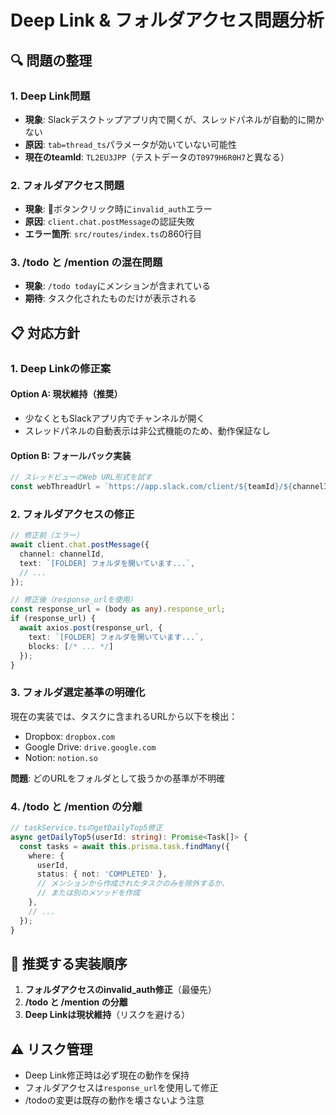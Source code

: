 # Deep Link & フォルダアクセス問題分析

## 🔍 問題の整理

### 1. Deep Link問題
- **現象**: Slackデスクトップアプリ内で開くが、スレッドパネルが自動的に開かない
- **原因**: `tab=thread_ts`パラメータが効いていない可能性
- **現在のteamId**: `TL2EU3JPP`（テストデータの`T0979H6R0H7`と異なる）

### 2. フォルダアクセス問題
- **現象**: 📂ボタンクリック時に`invalid_auth`エラー
- **原因**: `client.chat.postMessage`の認証失敗
- **エラー箇所**: `src/routes/index.ts`の860行目

### 3. /todo と /mention の混在問題
- **現象**: `/todo today`にメンションが含まれている
- **期待**: タスク化されたものだけが表示される

## 📋 対応方針

### 1. Deep Linkの修正案

#### Option A: 現状維持（推奨）
- 少なくともSlackアプリ内でチャンネルが開く
- スレッドパネルの自動表示は非公式機能のため、動作保証なし

#### Option B: フォールバック実装
```typescript
// スレッドビューのWeb URL形式を試す
const webThreadUrl = `https://app.slack.com/client/${teamId}/${channelId}/thread-${channelId}-${timestamp}`;
```

### 2. フォルダアクセスの修正

```typescript
// 修正前（エラー）
await client.chat.postMessage({
  channel: channelId,
  text: `[FOLDER] フォルダを開いています...`,
  // ...
});

// 修正後（response_urlを使用）
const response_url = (body as any).response_url;
if (response_url) {
  await axios.post(response_url, {
    text: `[FOLDER] フォルダを開いています...`,
    blocks: [/* ... */]
  });
}
```

### 3. フォルダ選定基準の明確化

現在の実装では、タスクに含まれるURLから以下を検出：
- Dropbox: `dropbox.com`
- Google Drive: `drive.google.com`
- Notion: `notion.so`

**問題**: どのURLをフォルダとして扱うかの基準が不明確

### 4. /todo と /mention の分離

```typescript
// taskService.tsのgetDailyTop5修正
async getDailyTop5(userId: string): Promise<Task[]> {
  const tasks = await this.prisma.task.findMany({
    where: {
      userId,
      status: { not: 'COMPLETED' },
      // メンションから作成されたタスクのみを除外するか、
      // または別のメソッドを作成
    },
    // ...
  });
}
```

## 🎯 推奨する実装順序

1. **フォルダアクセスのinvalid_auth修正**（最優先）
2. **/todo と /mention の分離**
3. **Deep Linkは現状維持**（リスクを避ける）

## ⚠️ リスク管理

- Deep Link修正時は必ず現在の動作を保持
- フォルダアクセスは`response_url`を使用して修正
- /todoの変更は既存の動作を壊さないよう注意